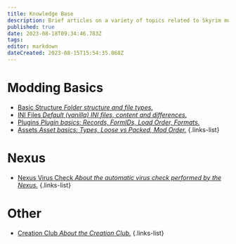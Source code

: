 ```yaml
---
title: Knowledge Base
description: Brief articles on a variety of topics related to Skyrim modding.
published: true
date: 2023-08-18T09:34:46.783Z
tags: 
editor: markdown
dateCreated: 2023-08-15T15:54:35.068Z
---
```


# Modding Basics

- [Basic Structure *Folder structure and file types.*](/knowledge-base/basic-structure)
- [INI Files *Default (vanilla) INI files, content and differences.*](/knowledge-base/ini-files)
- [Plugins *Plugin basics: Records, FormIDs, Load Order, Formats.*](/knowledge-base/plugins)
- [Assets *Asset basics: Types, Loose vs Packed, Mod Order.*](/knowledge-base/assets)
{.links-list}

# Nexus

- [Nexus Virus Check *About the automatic virus check performed by the Nexus.*](/knowledge-base/nexus-virus-check)
{.links-list}

# Other

- [Creation Club *About the Creation Club.*](/knowledge-base/creation-club)
{.links-list}